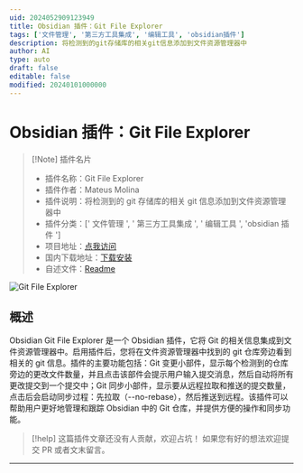 ```yaml
---
uid: 2024052909123949
title: Obsidian 插件：Git File Explorer
tags: ['文件管理', '第三方工具集成', '编辑工具', 'obsidian插件']
description: 将检测到的git存储库的相关git信息添加到文件资源管理器中
author: AI
type: auto
draft: false
editable: false
modified: 20240101000000
---
```


# Obsidian 插件：Git File Explorer

> [!Note] 插件名片
> - 插件名称：Git File Explorer
> - 插件作者：Mateus Molina
> - 插件说明：将检测到的 git 存储库的相关 git 信息添加到文件资源管理器中
> - 插件分类：[' 文件管理 ', ' 第三方工具集成 ', ' 编辑工具 ', 'obsidian 插件 ']
> - 项目地址：[点我访问](https://github.com/MateusMolina/obsidian-git-file-explorer)
> - 国内下载地址：[下载安装](https://pkmer.cn/products/plugin/pluginMarket/?git-file-explorer)
> - 自述文件：[Readme](https://ghproxy.net/https://raw.githubusercontent.com/MateusMolina/obsidian-git-file-explorer/master/README.md)

![Git File Explorer](https://cdn.pkmer.cn/covers/git-file-explorer.gif!pkmer)

## 概述

Obsidian Git File Explorer 是一个 Obsidian 插件，它将 Git 的相关信息集成到文件资源管理器中。启用插件后，您将在文件资源管理器中找到的 git 仓库旁边看到相关的 git 信息。插件的主要功能包括：Git 变更小部件，显示每个检测到的仓库旁边的更改文件数量，并且点击该部件会提示用户输入提交消息，然后自动将所有更改提交到一个提交中；Git 同步小部件，显示要从远程拉取和推送的提交数量，点击后会启动同步过程：先拉取（--no-rebase），然后推送到远程。该插件可以帮助用户更好地管理和跟踪 Obsidian 中的 Git 仓库，并提供方便的操作和同步功能。

> [!help]
> 这篇插件文章还没有人贡献，欢迎占坑！
> 如果您有好的想法欢迎提交 PR 或者文末留言。

---




